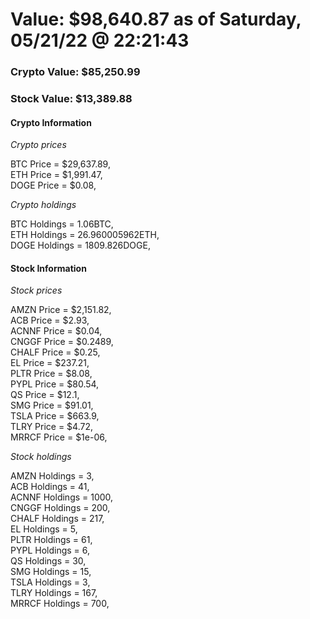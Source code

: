 # Value: $98,640.87 as of Saturday, 05/21/22 @ 22:21:43 

### Crypto Value: $85,250.99

### Stock Value: $13,389.88

#### Crypto Information 
*Crypto prices* 

BTC Price = $29,637.89,  
ETH Price = $1,991.47,  
DOGE Price = $0.08,  


*Crypto holdings* 

BTC Holdings = 1.06BTC,  
ETH Holdings = 26.960005962ETH,  
DOGE Holdings = 1809.826DOGE,  


#### Stock Information 

*Stock prices* 

AMZN Price = $2,151.82,  
ACB Price = $2.93,  
ACNNF Price = $0.04,  
CNGGF Price = $0.2489,  
CHALF Price = $0.25,  
EL Price = $237.21,  
PLTR Price = $8.08,  
PYPL Price = $80.54,  
QS Price = $12.1,  
SMG Price = $91.01,  
TSLA Price = $663.9,  
TLRY Price = $4.72,  
MRRCF Price = $1e-06,  


*Stock holdings* 

AMZN Holdings = 3,  
ACB Holdings = 41,  
ACNNF Holdings = 1000,  
CNGGF Holdings = 200,  
CHALF Holdings = 217,  
EL Holdings = 5,  
PLTR Holdings = 61,  
PYPL Holdings = 6,  
QS Holdings = 30,  
SMG Holdings = 15,  
TSLA Holdings = 3,  
TLRY Holdings = 167,  
MRRCF Holdings = 700,  


